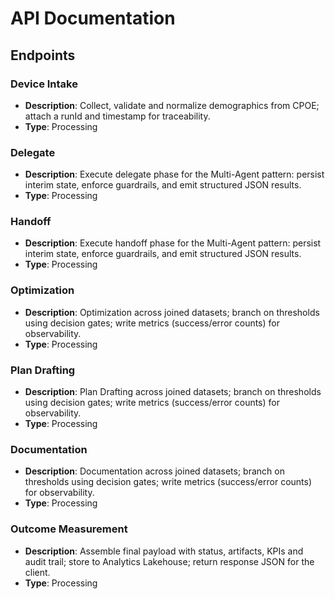 # API Documentation

## Endpoints
### Device Intake
- **Description**: Collect, validate and normalize demographics from CPOE; attach a runId and timestamp for traceability.
- **Type**: Processing

### Delegate
- **Description**: Execute delegate phase for the Multi-Agent pattern: persist interim state, enforce guardrails, and emit structured JSON results.
- **Type**: Processing

### Handoff
- **Description**: Execute handoff phase for the Multi-Agent pattern: persist interim state, enforce guardrails, and emit structured JSON results.
- **Type**: Processing

### Optimization
- **Description**: Optimization across joined datasets; branch on thresholds using decision gates; write metrics (success/error counts) for observability.
- **Type**: Processing

### Plan Drafting
- **Description**: Plan Drafting across joined datasets; branch on thresholds using decision gates; write metrics (success/error counts) for observability.
- **Type**: Processing

### Documentation
- **Description**: Documentation across joined datasets; branch on thresholds using decision gates; write metrics (success/error counts) for observability.
- **Type**: Processing

### Outcome Measurement
- **Description**: Assemble final payload with status, artifacts, KPIs and audit trail; store to Analytics Lakehouse; return response JSON for the client.
- **Type**: Processing
